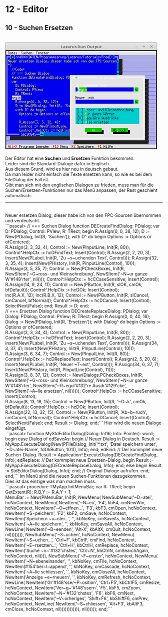 # 12 - Editor
## 10 - Suchen Ersetzen
<br>
<img src="image.png" alt="Selfhtml"><br><br>
Der Editor hat eine <b>Suchen</b> und <b>Ersetzen</b> Funktion bekommen.<br>
Leider sind die Standard-Dialoge dafür in Englisch.<br>
Aus diesem Grund, wird es hier neu in deutsch gebaut.<br>
Da man leider nicht einfach die Texte ersetzen kann, so wie es bei dem FileDialog der Fall ist.<br>
Gibt man sich mit den englischen Dialogen zu frieden, muss man für die Suchen/Ersetzen-Funktionen nur das Menü anpassen, der Rest geschieht automatisch.<br>
<hr><br>
Neuer ersetzen Dialog, dieser habe ich von den FPC-Sourcen übernommen und verdeutscht.<br>
```pascal>  // === Suchen Dialog
  function DECreateFindDialog: PDialog;
  var
    D: PDialog;
    Control: PView;
    R: TRect;
  begin
    R.Assign(0, 0, 38, 12);
    D := New(PDialog, Init(R, 'Suchen'));
    with D^ do begin
      Options := Options or ofCentered;
<br>
      R.Assign(3, 3, 32, 4);
      Control := New(PInputLine, Init(R, 80));
      Control^.HelpCtx := hcDFindText;
      Insert(Control);
      R.Assign(2, 2, 20, 3);
      Insert(New(PLabel, Init(R, 'Zu ~s~uchenden Text', Control)));
      R.Assign(32, 3, 35, 4);
      Insert(New(PHistory, Init(R, PInputLine(Control), 10)));
<br>
      R.Assign(3, 5, 35, 7);
      Control := New(PCheckBoxes, Init(R,
        NewSItem('~G~ross- und Kleinschreibung',
        NewSItem('~N~ur ganze W'#148'rter', nil))));
      Control^.HelpCtx := hcCCaseSensitive;
      Insert(Control);
<br>
      R.Assign(14, 9, 24, 11);
      Control := New(PButton, Init(R, slOK, cmOk, bfDefault));
      Control^.HelpCtx := hcDOk;
      Insert(Control);
<br>
      Inc(R.A.X, 12);
      Inc(R.B.X, 12);
      Control := New(PButton, Init(R, slCancel, cmCancel, bfNormal));
      Control^.HelpCtx := hcDCancel;
      Insert(Control);
<br>
      SelectNext(False);
    end;
    Result := D;
  end;
<br>
  // === Ersetzen Dialog
  function DECreateReplaceDialog: PDialog;
  var
    Dialog: PDialog;
    Control: PView;
    R: TRect;
  begin
    R.Assign(0, 0, 40, 16);
    Dialog := New(PDialog, Init(R, 'Ersetzen'));
    with Dialog^ do begin
      Options := Options or ofCentered;
<br>
      R.Assign(3, 3, 34, 4);
      Control := New(PInputLine, Init(R, 80));
      Control^.HelpCtx := hcDFindText;
      Insert(Control);
      R.Assign(2, 2, 20, 3);
      Insert(New(PLabel, Init(R, 'Zu ~s~uchenden Text', Control)));
      R.Assign(34, 3, 37, 4);
      Insert(New(PHistory, Init(R, PInputLine(Control), 10)));
<br>
      R.Assign(3, 6, 34, 7);
      Control := New(PInputLine, Init(R, 80));
      Control^.HelpCtx := hcDReplaceText;
      Insert(Control);
      R.Assign(2, 5, 20, 6);
      Insert(New(PLabel, Init(R, 'Neuer ~T~ext', Control)));
      R.Assign(34, 6, 37, 7);
      Insert(New(PHistory, Init(R, PInputLine(Control), 11)));
<br>
      R.Assign(3, 8, 37, 12);
      Control := New(Dialogs.PCheckBoxes, Init(R,
        NewSItem('~G~ross- und Kleinschreibung',
        NewSItem('~N~ur ganze W'#148'rter',
        NewSItem('~R~egul'#132're Ausdr'#129'cke',
        NewSItem('~A~lle ersetzen', nil))))));
      Control^.HelpCtx := hcCCaseSensitive;
      Insert(Control);
<br>
      R.Assign(8, 13, 18, 15);
      Control := New(PButton, Init(R, '~O~k', cmOk, bfDefault));
      Control^.HelpCtx := hcDOk;
      Insert(Control);
<br>
      R.Assign(22, 13, 32, 15);
      Control := New(PButton, Init(R, 'Ab~b~ruch', cmCancel, bfNormal));
      Control^.HelpCtx := hcDCancel;
      Insert(Control);
<br>
      SelectNext(False);
    end;
    Result := Dialog;
  end;```
Hier wird die neuen Dialoge eingefügt.<br>
```pascal>  function MyStdEditorDialog(Dialog: Int16; Info: Pointer): word;
  begin
    case Dialog of
      edSaveAs: begin                           // Neuer Dialog in Deutsch.
        Result := MyApp.ExecuteDialog(New(PFileDialog, Init('*.txt',
          'Datei speichern unter', '~D~atei-Name', fdOkButton, 101)), Info);
      end;
      edFind:                                   // Der kommplet neue Suchen-Dialog.
        Result := Application^.ExecuteDialog(DECreateFindDialog, Info);
      edReplace:                                // Der kommplet neue Ersetzen-Dialog.
      begin
        Result := MyApp.ExecuteDialog(DECreateReplaceDialog, Info);
      end;
      else begin
        Result := StdEditorDialog(Dialog, Info);
      end;                                      // Original Dialoge aufrufen.
    end;
  end;```
Im Menü sind die neuen Suchen-Funktionen dazugekommen.<br>
Dies ist das einzige was man machen muss.<br>
```pascal>  procedure TMyApp.InitMenuBar;
  var
    R: TRect;
  begin
    GetExtent(R);
    R.B.Y := R.A.Y + 1;
<br>
    MenuBar := New(PMenuBar, Init(R, NewMenu(
      NewSubMenu('~D~atei', hcNoContext, NewMenu(
        NewItem('~N~eu', 'F4', kbF4, cmNewWin, hcNoContext,
        NewItem('~O~effnen...', 'F3', kbF3, cmOpen, hcNoContext,
        NewItem('~S~peichern', 'F2', kbF2, cmSave, hcNoContext,
        NewItem('Speichern ~u~nter...', '', kbNoKey, cmSaveAs, hcNoContext,
        NewItem('~A~lle speichern', '', kbNoKey, cmSaveAll, hcNoContext,
        NewLine(
        NewItem('~B~eenden', 'Alt-X', kbAltX, cmQuit, hcNoContext, nil)))))))),
      NewSubMenu('~S~uchen', hcNoContext, NewMenu(
        NewItem('~S~uchen...', 'Ctrl+F', kbCtrlF, cmFind, hcNoContext,
        NewItem('~E~rsetzten...', 'Ctrl+H', kbCtrlH, cmReplace, hcNoContext,
        NewItem('Suche ~n~'#132'chstes', 'Ctrl+N', kbCtrlN, cmSearchAgain, hcNoContext, nil)))),
      NewSubMenu('~F~enster', hcNoContext, NewMenu(
        NewItem('~N~ebeneinander', '', kbNoKey, cmTile, hcNoContext,
        NewItem(#154'ber~l~append', '', kbNoKey, cmCascade, hcNoContext,
        NewItem('~A~lle schliessen', '', kbNoKey, cmCloseAll, hcNoContext,
        NewItem('Anzeige ~e~rneuern', '', kbNoKey, cmRefresh, hcNoContext,
        NewLine(
        NewItem('Gr'#148'sse/~P~osition', 'Ctrl+F5', kbCtrlF5, cmResize, hcNoContext,
        NewItem('Ver~g~'#148'ssern', 'F5', kbF5, cmZoom, hcNoContext,
        NewItem('~N~'#132'chstes', 'F6', kbF6, cmNext, hcNoContext,
        NewItem('~V~orheriges', 'Shift+F6', kbShiftF6, cmPrev, hcNoContext,
        NewLine(
        NewItem('~S~chliessen', 'Alt+F3', kbAltF3, cmClose, hcNoContext, nil)))))))))))), nil))))));
  end;```
<br>
